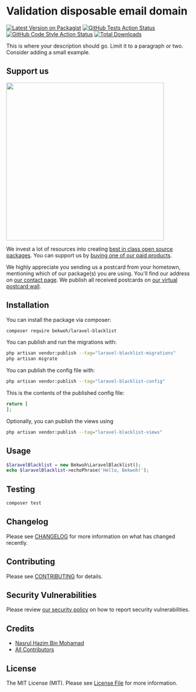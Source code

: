 # Validation disposable email domain

[![Latest Version on Packagist](https://img.shields.io/packagist/v/bekwoh/laravel-blacklist.svg?style=flat-square)](https://packagist.org/packages/bekwoh/laravel-blacklist)
[![GitHub Tests Action Status](https://img.shields.io/github/workflow/status/bekwoh/laravel-blacklist/run-tests?label=tests)](https://github.com/bekwoh/laravel-blacklist/actions?query=workflow%3Arun-tests+branch%3Amain)
[![GitHub Code Style Action Status](https://img.shields.io/github/workflow/status/bekwoh/laravel-blacklist/Fix%20PHP%20code%20style%20issues?label=code%20style)](https://github.com/bekwoh/laravel-blacklist/actions?query=workflow%3A"Fix+PHP+code+style+issues"+branch%3Amain)
[![Total Downloads](https://img.shields.io/packagist/dt/bekwoh/laravel-blacklist.svg?style=flat-square)](https://packagist.org/packages/bekwoh/laravel-blacklist)

This is where your description should go. Limit it to a paragraph or two. Consider adding a small example.

## Support us

[<img src="https://github-ads.s3.eu-central-1.amazonaws.com/laravel-blacklist.jpg?t=1" width="419px" />](https://spatie.be/github-ad-click/laravel-blacklist)

We invest a lot of resources into creating [best in class open source packages](https://spatie.be/open-source). You can support us by [buying one of our paid products](https://spatie.be/open-source/support-us).

We highly appreciate you sending us a postcard from your hometown, mentioning which of our package(s) you are using. You'll find our address on [our contact page](https://spatie.be/about-us). We publish all received postcards on [our virtual postcard wall](https://spatie.be/open-source/postcards).

## Installation

You can install the package via composer:

```bash
composer require bekwoh/laravel-blacklist
```

You can publish and run the migrations with:

```bash
php artisan vendor:publish --tag="laravel-blacklist-migrations"
php artisan migrate
```

You can publish the config file with:

```bash
php artisan vendor:publish --tag="laravel-blacklist-config"
```

This is the contents of the published config file:

```php
return [
];
```

Optionally, you can publish the views using

```bash
php artisan vendor:publish --tag="laravel-blacklist-views"
```

## Usage

```php
$laravelBlacklist = new Bekwoh\LaravelBlacklist();
echo $laravelBlacklist->echoPhrase('Hello, Bekwoh!');
```

## Testing

```bash
composer test
```

## Changelog

Please see [CHANGELOG](CHANGELOG.md) for more information on what has changed recently.

## Contributing

Please see [CONTRIBUTING](CONTRIBUTING.md) for details.

## Security Vulnerabilities

Please review [our security policy](../../security/policy) on how to report security vulnerabilities.

## Credits

- [Nasrul Hazim Bin Mohamad](https://github.com/nasrulhazim)
- [All Contributors](../../contributors)

## License

The MIT License (MIT). Please see [License File](LICENSE.md) for more information.

